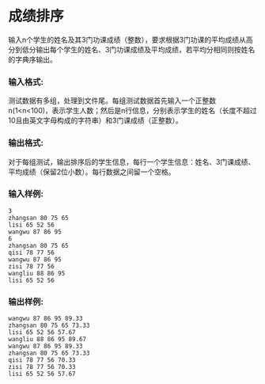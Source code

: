 # 成绩排序
输入n个学生的姓名及其3门功课成绩（整数），要求根据3门功课的平均成绩从高分到低分输出每个学生的姓名、3门功课成绩及平均成绩，若平均分相同则按姓名的字典序输出。

### 输入格式:

测试数据有多组，处理到文件尾。每组测试数据首先输入一个正整数n(1<n<100)，表示学生人数；然后是n行信息，分别表示学生的姓名（长度不超过10且由英文字母构成的字符串）和3门课成绩（正整数）。

### 输出格式:

对于每组测试，输出排序后的学生信息，每行一个学生信息：姓名、3门课成绩、平均成绩（保留2位小数）。每行数据之间留一个空格。

### 输入样例:

```in
3
zhangsan 80 75 65
lisi 65 52 56
wangwu 87 86 95
6
zhangsan 80 75 65
qisi 78 77 56
wangwu 87 86 95
zisi 78 77 56
wangliu 88 86 95
lisi 65 52 56
```

### 输出样例:

```out
wangwu 87 86 95 89.33
zhangsan 80 75 65 73.33
lisi 65 52 56 57.67
wangliu 88 86 95 89.67
wangwu 87 86 95 89.33
zhangsan 80 75 65 73.33
qisi 78 77 56 70.33
zisi 78 77 56 70.33
lisi 65 52 56 57.67
```

